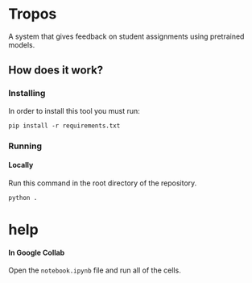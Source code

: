# Tropos  

A system that gives feedback on student assignments using pretrained models.

## How does it work?

### Installing

In order to install this tool you must run:

```tty
pip install -r requirements.txt
```

### Running
#### Locally
Run this command in the root directory of the repository.

```tty
python .
```
# help 

#### In Google Collab
Open the `notebook.ipynb` file and run all of the cells.
